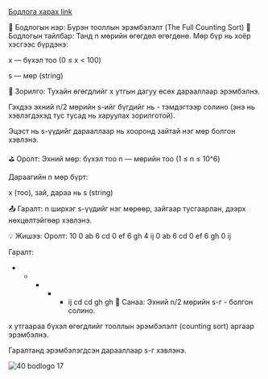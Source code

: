 <a href="https://www.hackerrank.com/challenges/countingsort4/problem?isFullScreen=true">Бодлога харах link</a>

🔢 Бодлогын нэр: Бүрэн тооллын эрэмбэлэлт (The Full Counting Sort)
📘 Бодлогын тайлбар:
Танд n мөрийн өгөгдөл өгөгдөнө. Мөр бүр нь хоёр хэсгээс бүрдэнэ:

x — бүхэл тоо (0 ≤ x < 100)

s — мөр (string)

🎯 Зорилго:
Тухайн өгөгдлийг x утгын дагуу өсөх дарааллаар эрэмбэлнэ.

Гэхдээ эхний n/2 мөрийн s-ийг бүгдийг нь - тэмдэгтээр солино (энэ нь хэвлэгдэхэд тус тусад нь харуулах зорилготой).

Эцэст нь s-үүдийг дарааллаар нь хооронд зайтай нэг мөр болгон хэвлэнэ.

⛳ Оролт:
Эхний мөр: бүхэл тоо n — мөрийн тоо (1 ≤ n ≤ 10^6)

Дараагийн n мөр бүрт:

x (тоо), зай, дараа нь s (string)

📤 Гаралт:
n ширхэг s-үүдийг нэг мөрөөр, зайгаар тусгаарлан, дээрх нөхцөлтэйгөөр хэвлэнэ.

💡 Жишээ:
Оролт:
10
0 ab
6 cd
0 ef
6 gh
4 ij
0 ab
6 cd
0 ef
6 gh
0 ij

Гаралт:
- - - - - ij cd cd gh gh
🧠 Санаа:
Эхний n/2 мөрийн s-г - болгон солино.

x утгаараа бүхэл өгөгдлийг тооллын эрэмбэлэлт (counting sort) аргаар эрэмбэлнэ.

Гаралтанд эрэмбэлэгдсэн дарааллаар s-г хэвлэнэ.

![40 bodlogo 17](https://github.com/user-attachments/assets/6621c8e1-47aa-41e6-be11-a6e6f80e6a90)
